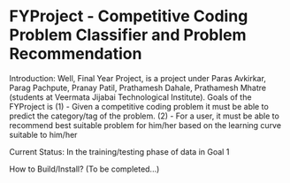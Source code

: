 # FYProject - Competitive Coding Problem Classifier and Problem Recommendation
Introduction:
Well, Final Year Project, is a project under Paras Avkirkar, Parag Pachpute, Pranay Patil, Prathamesh Dahale,
 Prathamesh Mhatre (students at Veermata Jijabai Technological Institute).
Goals of the FYProject is 
  (1) - Given a competitive coding problem it must be able to predict the category/tag of the problem.
  (2) - For a user, it must be able to recommend best suitable problem for him/her based on the learning curve suitable to him/her

Current Status:
  In the training/testing phase of data in Goal 1

How to Build/Install?
 (To be completed...)
